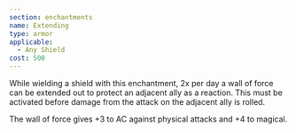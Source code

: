 ```yaml
---
section: enchantments
name: Extending
type: armor
applicable:
  - Any Shield
cost: 500
---
```

While wielding a shield with this enchantment, 2x per day a wall of force can be extended out to protect an adjacent ally as a reaction. This must be activated before damage from the attack on the adjacent ally is rolled.

The wall of force gives +3 to AC against physical attacks and +4 to magical.